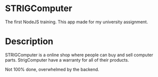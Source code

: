 # STRIGComputer
The first NodeJS training. 
This app made for my university assignment.

# Description
STRIGComputer is a online shop where people can buy and sell computer parts.
StrigComputer have a warranty for all of their products.

Not 100% done, overwhelmed by the backend.

